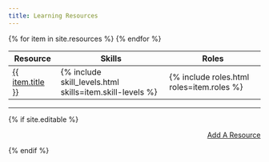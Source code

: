 ```yaml
---
title: Learning Resources
---
```


<table id="mainTable" data-page-length="50" data-pagefind-ignore>
  <thead>
    <tr>
      <th>Resource</th>
      <th>Skills</th>
      <th>Roles</th>
    </tr>
  </thead>
  <tbody>
{% for item in site.resources %}
    <tr>
      <td data-sortable="true">
    <a href="{{ item.url }}">
      {{ item.title }}
    </a>
      </td>
      <td>
      {% include skill_levels.html skills=item.skill-levels %}
      </td>
      <td>
      {% include roles.html roles=item.roles %}
      </td>
    </tr>
{% endfor %}
  </tbody>
</table>

<hr>

{% if site.editable %}
<p style="text-align: right">
  <a target="_blank" class="btn btn-primary" href="{{ site.editor_url }}/admin/#/collections/resources/new" role="button">Add A Resource</a>
</p>
{% endif %}

